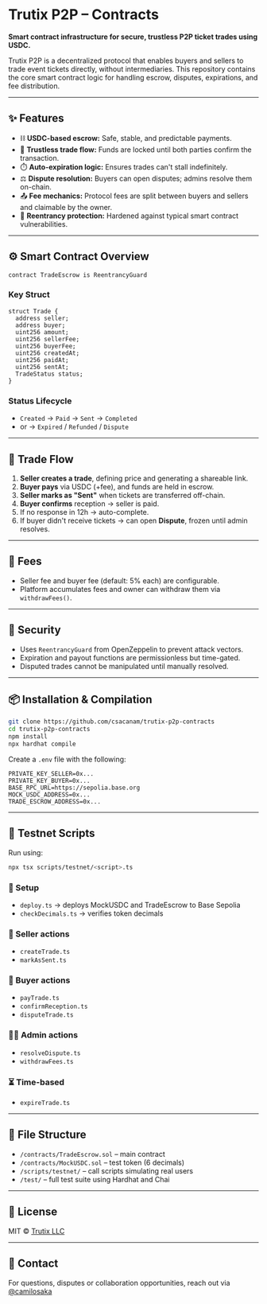 # Trutix P2P – Contracts

**Smart contract infrastructure for secure, trustless P2P ticket trades using USDC.**

Trutix P2P is a decentralized protocol that enables buyers and sellers to trade event tickets directly, without intermediaries. This repository contains the core smart contract logic for handling escrow, disputes, expirations, and fee distribution.

---

## ✨ Features

- ⛓️ **USDC-based escrow:** Safe, stable, and predictable payments.
- 🤝 **Trustless trade flow:** Funds are locked until both parties confirm the transaction.
- ⏱️ **Auto-expiration logic:** Ensures trades can't stall indefinitely.
- ⚖️ **Dispute resolution:** Buyers can open disputes; admins resolve them on-chain.
- 📤 **Fee mechanics:** Protocol fees are split between buyers and sellers and claimable by the owner.
- 🔐 **Reentrancy protection:** Hardened against typical smart contract vulnerabilities.

---

## ⚙️ Smart Contract Overview

```solidity
contract TradeEscrow is ReentrancyGuard
```

### Key Struct

```solidity
struct Trade {
  address seller;
  address buyer;
  uint256 amount;
  uint256 sellerFee;
  uint256 buyerFee;
  uint256 createdAt;
  uint256 paidAt;
  uint256 sentAt;
  TradeStatus status;
}
```

### Status Lifecycle

- `Created` → `Paid` → `Sent` → `Completed`
- or → `Expired` / `Refunded` / `Dispute`

---

## 🚀 Trade Flow

1. **Seller creates a trade**, defining price and generating a shareable link.
2. **Buyer pays** via USDC (+fee), and funds are held in escrow.
3. **Seller marks as "Sent"** when tickets are transferred off-chain.
4. **Buyer confirms** reception → seller is paid.
5. If no response in 12h → auto-complete.
6. If buyer didn't receive tickets → can open **Dispute**, frozen until admin resolves.

---

## 🧾 Fees

- Seller fee and buyer fee (default: 5% each) are configurable.
- Platform accumulates fees and owner can withdraw them via `withdrawFees()`.

---

## 🔐 Security

- Uses `ReentrancyGuard` from OpenZeppelin to prevent attack vectors.
- Expiration and payout functions are permissionless but time-gated.
- Disputed trades cannot be manipulated until manually resolved.

---

## 📦 Installation & Compilation

```bash
git clone https://github.com/csacanam/trutix-p2p-contracts
cd trutix-p2p-contracts
npm install
npx hardhat compile
```

Create a `.env` file with the following:

```env
PRIVATE_KEY_SELLER=0x...
PRIVATE_KEY_BUYER=0x...
BASE_RPC_URL=https://sepolia.base.org
MOCK_USDC_ADDRESS=0x...
TRADE_ESCROW_ADDRESS=0x...
```

---

## 🧪 Testnet Scripts

Run using:

```bash
npx tsx scripts/testnet/<script>.ts
```

### 🔧 Setup

- `deploy.ts` → deploys MockUSDC and TradeEscrow to Base Sepolia
- `checkDecimals.ts` → verifies token decimals

### 💼 Seller actions

- `createTrade.ts`
- `markAsSent.ts`

### 💸 Buyer actions

- `payTrade.ts`
- `confirmReception.ts`
- `disputeTrade.ts`

### 👨‍⚖️ Admin actions

- `resolveDispute.ts`
- `withdrawFees.ts`

### ⏳ Time-based

- `expireTrade.ts`

---

## 📁 File Structure

- `/contracts/TradeEscrow.sol` – main contract
- `/contracts/MockUSDC.sol` – test token (6 decimals)
- `/scripts/testnet/` – call scripts simulating real users
- `/test/` – full test suite using Hardhat and Chai

---

## 📜 License

MIT © [Trutix LLC](https://trutix.io)

---

## 🤝 Contact

For questions, disputes or collaboration opportunities, reach out via [@camilosaka](https://twitter.com/camilosaka)
